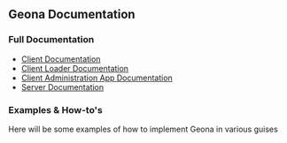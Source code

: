 ## Geona Documentation

### Full Documentation
- [Client Documentation](client/)
- [Client Loader Documentation](client_loader/)
- [Client Administration App Documentation](client_admin/)
- [Server Documentation](server/)

### Examples & How-to's
Here will be some examples of how to implement Geona in various guises